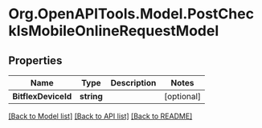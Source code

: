 # Org.OpenAPITools.Model.PostCheckIsMobileOnlineRequestModel
## Properties

Name | Type | Description | Notes
------------ | ------------- | ------------- | -------------
**BitflexDeviceId** | **string** |  | [optional] 

[[Back to Model list]](../README.md#documentation-for-models) [[Back to API list]](../README.md#documentation-for-api-endpoints) [[Back to README]](../README.md)

